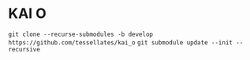 # KAI O

`git clone --recurse-submodules -b develop https://github.com/tessellates/kai_o`
`git submodule update --init --recursive`

